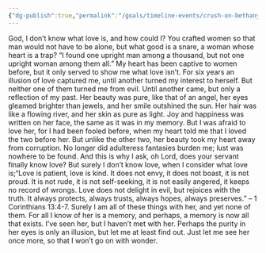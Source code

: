 ```yaml
---
{"dg-publish":true,"permalink":"/goals/timeline-events/crush-on-bethany-white/","title":"Crush on Bethany White","tags":["timeline","crush"]}
---
```



God, I don’t know what love is, and how could I? You crafted women so that man would not have to be alone, but what good is a snare, a woman whose heart is a trap? “I found one upright man among a thousand, but not one upright woman among them all.” My heart has been captive to women before, but it only served to show me what love isn’t. For six years an illusion of love captured me, until another turned my interest to herself. But neither one of them turned me from evil. Until another came, but only a reflection of my past. Her beauty was pure, like that of an angel, her eyes gleamed brighter than jewels, and her smile outshined the sun. Her hair was like a flowing river, and her skin as pure as light. Joy and happiness was written on her face, the same as it was in my memory. But I was afraid to love her, for I had been fooled before, when my heart told me that I loved the two before her. But unlike the other two, her beauty took my heart away from corruption. No longer did adulteress fantasies burden me; lust was nowhere to be found. And this is why I ask, oh Lord, does your servant finally know love? But surely I don’t know love, when I consider what love is;“Love is patient, love is kind. It does not envy, it does not boast, it is not proud. It is not rude, it is not self-seeking, it is not easily angered, it keeps no record of wrongs. Love does not delight in evil, but rejoices with the truth. It always protects, always trusts, always hopes, always preserves.” – 1 Corinthians 13:4-7. Surely I am all of these things with her, and yet none of them. For all I know of her is a memory, and perhaps, a memory is now all that exists. I’ve seen her, but I haven’t met with her. Perhaps the purity in her eyes is only an illusion, but let me at least find out. Just let me see her once more, so that I won’t go on with wonder.